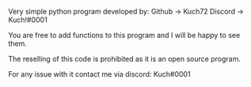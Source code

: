 Very simple python program developed by:
Github -> Kuch72
Discord -> Kuch!#0001

You are free to add functions to this program and I will be happy to see them.

The reselling of this code is prohibited as it is an open source program.

For any issue with it contact me via discord: Kuch#0001
